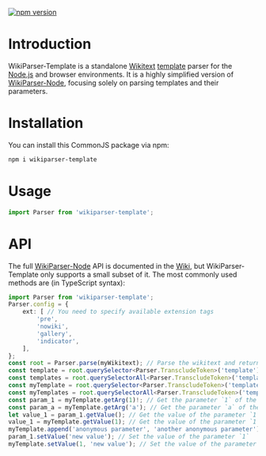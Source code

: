 [![npm version](https://badge.fury.io/js/wikiparser-template.svg)](https://www.npmjs.com/package/wikiparser-template)

# Introduction

WikiParser-Template is a standalone [Wikitext](https://www.mediawiki.org/wiki/Wikitext) [template](https://www.mediawiki.org/wiki/Help:Templates) parser for the [Node.js](https://nodejs.org/) and browser environments. It is a highly simplified version of [WikiParser-Node](https://www.npmjs.com/package/wikiparser-node), focusing solely on parsing templates and their parameters.

# Installation

You can install this CommonJS package via npm:

```sh
npm i wikiparser-template
```

# Usage

```js
import Parser from 'wikiparser-template';
```

# API

The full [WikiParser-Node](https://www.npmjs.com/package/wikiparser-node) API is documented in the [Wiki](https://github.com/bhsd-harry/wikiparser-node/wiki/Home-%28EN%29), but WikiParser-Template only supports a small subset of it. The most commonly used methods are (in TypeScript syntax):

```ts
import Parser from 'wikiparser-template';
Parser.config = {
	ext: [ // You need to specify available extension tags
		'pre',
		'nowiki',
		'gallery',
		'indicator',
	],
};
const root = Parser.parse(myWikitext); // Parse the wikitext and return the root node of the AST
const template = root.querySelector<Parser.TranscludeToken>('template'); // Get the first template node
const templates = root.querySelectorAll<Parser.TranscludeToken>('template'); // Get all template nodes
const myTemplate = root.querySelector<Parser.TranscludeToken>('template#Template:My_Template')!; // Get the first template node by its name
const myTemplates = root.querySelectorAll<Parser.TranscludeToken>('template#Template:My_Template'); // Get all template nodes by their name
const param_1 = myTemplate.getArg(1)!; // Get the parameter `1` of the template
const param_a = myTemplate.getArg('a'); // Get the parameter `a` of the template
let value_1 = param_1.getValue(); // Get the value of the parameter `1`
value_1 = myTemplate.getValue(1); // Get the value of the parameter `1` from the template node
myTemplate.append('anonymous parameter', 'another anonymous parameter'); // Append new anonymouse parameters to the template
param_1.setValue('new value'); // Set the value of the parameter `1`
myTemplate.setValue(1, 'new value'); // Set the value of the parameter `1` from the template node
```

